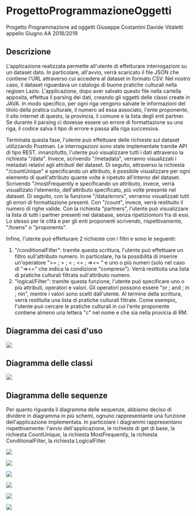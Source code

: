 # ProgettoProgrammazioneOggetti
Progetto Programmazione ad oggetti Giuseppe Costantini Davide Vitaletti appello Giugno AA 2018/2019

## Descrizione

L'applicazione realizzata permette all'utente di effetturare interrogazioni su un dataset dato. In particolare, all'avvio, verrà scaricato
il file JSON che contiene l'URL attraverso cui accedere al dataset in formato CSV. Nel nostro caso, il dataset riguardava un catalogo di
buone pratiche culturali nella regioen Lazio. L'applicazione, dopo aver salvato questo file nella cartella apposita, effettua il parsing 
dei dati, creando gli oggetti delle classi create in JAVA. In modo specifico, per ogni riga vengono salvate le informazioni del titolo 
della pratica culturale, il numero ad essa associato, l'ente proponente, il sito internet di questo, la provincia, il comune e la lista 
degli enti partner. Se durante il parsing ci dovesse essere un errore di formattazione su una riga, il codice salva il tipo di errore e
passa alla riga successiva. 

Terminata questa fase, l'utente può effettuare delle richieste sul dataset utilizzando Postman. Le interrogazioni sono state implementate 
tramite API di tipo REST. innanzitutto, l'utente può visualizzare tutti i dati attraverso la richiesta "/data". Invece, scrivendo
"/metadata", verranno visualizzati i metadati relativi agli attributi del dataset. Di seguito, attraverso la richiesta "/countUnique" e
specificando un attributo, è possibile visualizzare per ogni elemento di quell'attributo quante volte è ripetuto all'interno del dataset.
Scrivendo "/mostFrequently e specificando un attributo, invece, verrà visuallizato l'elemento, dell'attributo specificato, più volte presente nel dataset. Di seguito, con la funzione "/data/errors", verranno visualizzati tutti gli errori di formattazione presenti. Con
"/count", invece, verrà restituito il numero di righe valide. Con la richiesta "partners", l'utente può visualizzare la lista di tutti i partner presenti nel database, senza ripetizionioni fra di essi. Lo stesso per le città e per gli enti proponenti scrivendo, rispettivamente, "/towns" o "proponents". 

Infine, l'utente può effetturare 2 richieste con i filtri e sono le seguenti:
1) "/conditionalFilter": tramite questa scrittura, l'utente può effettuare un filtro sull'attributo numero. In particolare, ha la possibilità di inserire un'operatore ">= ; > ; < ; <= ; =><= " e uno o più numeri (solo nel caso di "=><=" che indica la condizione "compreso"). Verrà restituita una lista di pratiche culturali filtrata sull'attributo numero. 
2) "logical/Filter": tramite questa funzione, l'utente può specificare uno o più attributi, operatori e valori. Gli operatori possono essere "or ; and ; in ; nin", mentre i valori sono scelti dall'utente. Al termine della scrittura, verrà restituita una lista di pratiche culturali filtrate. Come esempio, l'utente può cercare le pratiche culturali in cui l'ente proponente contiene almeno una lettera "c" nel nome e che sia nella provicia di RM. 

## Diagramma dei casi d'uso

![](images/UseCase.png)

## Diagramma delle classi

![](images/NewClassDIagram.png)

## Diagramma delle sequenze

Per quanto riguarda il diagramma delle sequenze, abbiamo deciso di dividere in diagramma in più schemi, ognuno rappresentante una funzione dell'applicazione implementata. In particolare i diagrammi rappresentano rispettivamente: l'avvio dell'applicazione, le richieste di get di base, la richiesta CountUnique, la richiesta MostFrequently, la richiesta ConditionalFilter, la richiesta LogicalFilter.

![](images/A_Sequence.jpg)

![](images/A_BasicRequest.jpg)

![](images/A_CountUnique.jpg)

![](images/A_MostFrequently.jpg)

![](images/A_ConditionalFilter.png)

![](images/A_LogicalFIlter.png)
